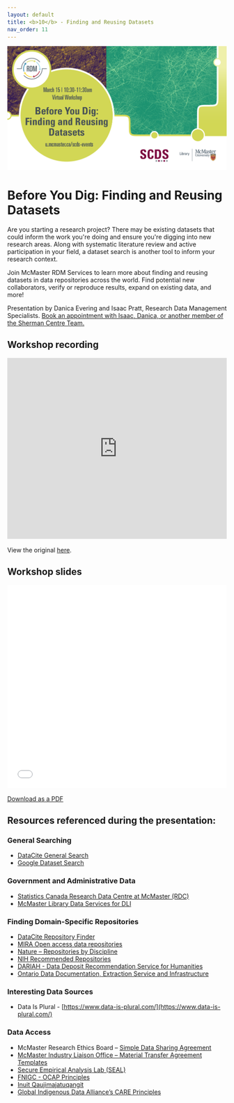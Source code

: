 ```yaml
---
layout: default
title: <b>10</b> - Finding and Reusing Datasets
nav_order: 11
---
```


<img alt="DOI and ORCiD webinar advert graphic" style="border-width:0" src="https://github.com/scds/intro-rdm/raw/main/assets/img/reuse.png">

# Before You Dig: Finding and Reusing Datasets


Are you starting a research project? There may be existing datasets that could inform the work you're doing and ensure you're digging into new research areas. Along with systematic literature review and active participation in your field, a dataset search is another tool to inform your research context.

Join McMaster RDM Services to learn more about finding and reusing datasets in data repositories across the world. Find potential new collaborators, verify or reproduce results, expand on existing data, and more!

Presentation by Danica Evering and Isaac Pratt, Research Data Management Specialists. 
[Book an appointment with Isaac, Danica, or another member of the Sherman Centre Team.](https://libcal.mcmaster.ca/appointments/)

## Workshop recording

<iframe height="416" width="100%" allowfullscreen frameborder=0 src="https://echo360.ca/media/a11f0c07-f563-48ea-af62-b9e644bccf57/public"></iframe>

View the original [here](https://echo360.ca/media/a11f0c07-f563-48ea-af62-b9e644bccf57/public).

## Workshop slides

<embed src="assets/docs/2023-03-15_Reuse_Data.pdf" style="border:none;" width="100%" height="466px">

[Download as a PDF](https://github.com/scds/intro-rdm/raw/main/assets/docs/2023-03-15_Reuse_Data.pdf)

## Resources referenced during the presentation:

### General Searching
* [DataCite General Search](https://search.datacite.org/)
* [Google Dataset Search](https://datasetsearch.research.google.com/)

### Government and Administrative Data
* [Statistics Canada Research Data Centre at McMaster (RDC)](https://rdc.mcmaster.ca)
* [McMaster Library Data Services for DLI](https://library.mcmaster.ca/services/data-services)

### Finding Domain-Specific Repositories
* [DataCite Repository Finder](https://repositoryfinder.datacite.org)
* [MIRA Open access data repositories](https://mira.mcmaster.ca/research/open-access-data-repositories)
* [Nature – Repositories by Discipline](https://www.nature.com/sdata/policies/repositories)
* [NIH Recommended Repositories](https://sharing.nih.gov/data-management-and-sharing-policy/sharing-scientific-data/repositories-for-sharing-scientific-data)
* [DARIAH - Data Deposit Recommendation Service for Humanities](https://ddrs-dev.dariah.eu/ddrs/)
* [Ontario Data Documentation, Extraction Service and Infrastructure <odesi>](https://search1.odesi.ca/#/)

### Interesting Data Sources
* Data Is Plural - [https://www.data-is-plural.com/](https://www.data-is-plural.com/)

### Data Access
* McMaster Research Ethics Board – [Simple Data Sharing Agreement](https://macrem.mcmaster.ca/Personalisation/DownloadTemplate/1090) 
* [McMaster Industry Liaison Office – Material Transfer Agreement Templates](https://research.mcmaster.ca/industry-investors/sample-agreements-standard-terms/)
* [Secure Empirical Analysis Lab (SEAL)](https://seal.mcmaster.ca/)
* [FNIGC - OCAP Principles](https://fnigc.ca/ocap-training/)
* [Inuit Qaujimajatuqangit](https://doi.org/10.1139/as-2020-0015)
* [Global Indigenous Data Alliance’s CARE Principles](https://www.gida-global.org/care)
